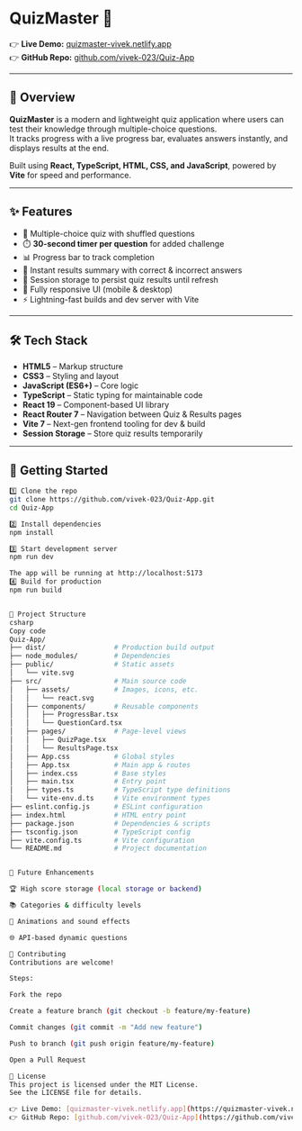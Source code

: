 # QuizMaster 🎯  

👉 **Live Demo:** [quizmaster-vivek.netlify.app](https://quizmaster-vivek.netlify.app/)  
👉 **GitHub Repo:** [github.com/vivek-023/Quiz-App](https://github.com/vivek-023/Quiz-App/tree/main)  

---

## 🌟 Overview
**QuizMaster** is a modern and lightweight quiz application where users can test their knowledge through multiple-choice questions.  
It tracks progress with a live progress bar, evaluates answers instantly, and displays results at the end.  

Built using **React, TypeScript, HTML, CSS, and JavaScript**, powered by **Vite** for speed and performance.  

---

## ✨ Features
- 🎲 Multiple-choice quiz with shuffled questions  
- ⏱️ **30-second timer per question** for added challenge  
- 📊 Progress bar to track completion  
- 📝 Instant results summary with correct & incorrect answers  
- 💾 Session storage to persist quiz results until refresh  
- 📱 Fully responsive UI (mobile & desktop)  
- ⚡ Lightning-fast builds and dev server with Vite  

---

## 🛠️ Tech Stack
- **HTML5** – Markup structure  
- **CSS3** – Styling and layout  
- **JavaScript (ES6+)** – Core logic  
- **TypeScript** – Static typing for maintainable code  
- **React 19** – Component-based UI library  
- **React Router 7** – Navigation between Quiz & Results pages  
- **Vite 7** – Next-gen frontend tooling for dev & build  
- **Session Storage** – Store quiz results temporarily  

---

## 🚀 Getting Started
```bash
1️⃣ Clone the repo
git clone https://github.com/vivek-023/Quiz-App.git
cd Quiz-App

2️⃣ Install dependencies
npm install

3️⃣ Start development server
npm run dev

The app will be running at http://localhost:5173
4️⃣ Build for production
npm run build


📂 Project Structure
csharp
Copy code
Quiz-App/
├── dist/                 # Production build output
├── node_modules/         # Dependencies
├── public/               # Static assets
│   └── vite.svg
├── src/                  # Main source code
│   ├── assets/           # Images, icons, etc.
│   │   └── react.svg
│   ├── components/       # Reusable components
│   │   ├── ProgressBar.tsx
│   │   └── QuestionCard.tsx
│   ├── pages/            # Page-level views
│   │   ├── QuizPage.tsx
│   │   └── ResultsPage.tsx
│   ├── App.css           # Global styles
│   ├── App.tsx           # Main app & routes
│   ├── index.css         # Base styles
│   ├── main.tsx          # Entry point
│   ├── types.ts          # TypeScript type definitions
│   └── vite-env.d.ts     # Vite environment types
├── eslint.config.js      # ESLint configuration
├── index.html            # HTML entry point
├── package.json          # Dependencies & scripts
├── tsconfig.json         # TypeScript config
├── vite.config.ts        # Vite configuration
└── README.md             # Project documentation


🔮 Future Enhancements

🏆 High score storage (local storage or backend)

📚 Categories & difficulty levels

🎨 Animations and sound effects

🌐 API-based dynamic questions

🤝 Contributing
Contributions are welcome!

Steps:

Fork the repo

Create a feature branch (git checkout -b feature/my-feature)

Commit changes (git commit -m "Add new feature")

Push to branch (git push origin feature/my-feature)

Open a Pull Request

📜 License
This project is licensed under the MIT License.
See the LICENSE file for details.

👉 Live Demo: [quizmaster-vivek.netlify.app](https://quizmaster-vivek.netlify.app/)
👉 GitHub Repo: [github.com/vivek-023/Quiz-App](https://github.com/vivek-023/Quiz-App/tree/main)
